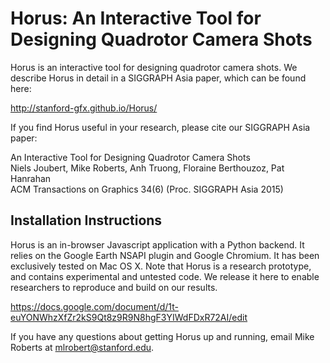 # Horus: An Interactive Tool for Designing Quadrotor Camera Shots

Horus is an interactive tool for designing quadrotor camera shots. We describe Horus in detail in a SIGGRAPH Asia paper, which can be found here:

http://stanford-gfx.github.io/Horus/

If you find Horus useful in your research, please cite our SIGGRAPH Asia paper:

An Interactive Tool for Designing Quadrotor Camera Shots  
Niels Joubert, Mike Roberts, Anh Truong, Floraine Berthouzoz, Pat Hanrahan  
ACM Transactions on Graphics 34(6) (Proc. SIGGRAPH Asia 2015)

## Installation Instructions

Horus is an in-browser Javascript application with a Python backend. It relies on the Google Earth NSAPI plugin and Google Chromium. It has been exclusively tested on Mac OS X. Note that Horus is a research prototype, and contains experimental and untested code. We release it here to enable researchers to reproduce and build on our results.

https://docs.google.com/document/d/1t-euYONWhzXfZr2kS9Qt8z9R9N8hgF3YIWdFDxR72AI/edit

If you have any questions about getting Horus up and running, email Mike Roberts at mlrobert@stanford.edu.
